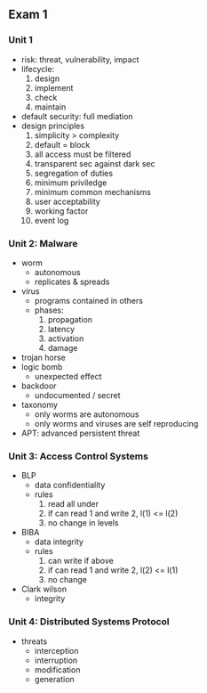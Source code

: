 ## Exam 1

### Unit 1
- risk: threat, vulnerability, impact
- lifecycle:
    1. design
    2. implement
    3. check
    4. maintain
- default security: full mediation
- design principles
    1. simplicity > complexity
    2. default = block
    3. all access must be filtered
    4. transparent sec against dark sec
    5. segregation of duties
    6. minimum priviledge
    7. minimum common mechanisms
    8. user acceptability
    9. working factor
    10. event log

### Unit 2: Malware
- worm
    - autonomous
    - replicates & spreads
- virus
    - programs contained in others
    - phases:
        1. propagation
        2. latency
        3. activation
        4. damage
- trojan horse
- logic bomb
    - unexpected effect
- backdoor
    - undocumented / secret
- taxonomy
    - only worms are autonomous
    - only worms and viruses are self reproducing
- APT: advanced persistent threat

### Unit 3: Access Control Systems
- BLP
    - data confidentiality
    - rules
        1. read all under
        2. if can read 1 and write 2, l(1) <= l(2)
        3. no change in levels
- BIBA
    - data integrity
    - rules
        1. can write if above
        2. if can read 1 and write 2, l(2) <= l(1)        
        3. no change
- Clark wilson
    - integrity

### Unit 4: Distributed Systems Protocol
- threats
    - interception
    - interruption
    - modification
    - generation
